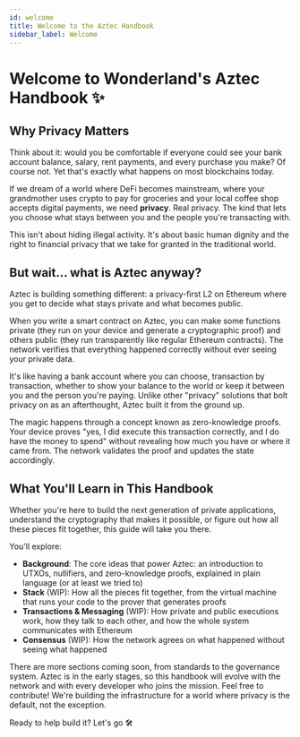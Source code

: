 ```yaml
---
id: welcome
title: Welcome to the Aztec Handbook
sidebar_label: Welcome
---
```


# Welcome to Wonderland's Aztec Handbook ✨

## Why Privacy Matters

Think about it: would you be comfortable if everyone could see your bank account balance, salary, rent payments, and every purchase you make? Of course not. Yet that's exactly what happens on most blockchains today.

If we dream of a world where DeFi becomes mainstream, where your grandmother uses crypto to pay for groceries and your local coffee shop accepts digital payments, we need **privacy**. Real privacy. The kind that lets you choose what stays between you and the people you're transacting with.

This isn't about hiding illegal activity. It's about basic human dignity and the right to financial privacy that we take for granted in the traditional world.

## But wait... what is Aztec anyway?

Aztec is building something different: a privacy-first L2 on Ethereum where you get to decide what stays private and what becomes public.

When you write a smart contract on Aztec, you can make some functions private (they run on your device and generate a cryptographic proof) and others public (they run transparently like regular Ethereum contracts). The network verifies that everything happened correctly without ever seeing your private data.

It's like having a bank account where you can choose, transaction by transaction, whether to show your balance to the world or keep it between you and the person you're paying. Unlike other "privacy" solutions that bolt privacy on as an afterthought, Aztec built it from the ground up.

The magic happens through a concept known as zero-knowledge proofs. Your device proves "yes, I did execute this transaction correctly, and I do have the money to spend" without revealing how much you have or where it came from. The network validates the proof and updates the state accordingly.

## What You'll Learn in This Handbook

Whether you're here to build the next generation of private applications, understand the cryptography that makes it possible, or figure out how all these pieces fit together, this guide will take you there.

You'll explore:
- **Background**: The core ideas that power Aztec: an introduction to UTXOs, nullifiers, and zero-knowledge proofs, explained in plain language (or at least we tried to)
- **Stack** (WIP): How all the pieces fit together, from the virtual machine that runs your code to the prover that generates proofs
- **Transactions & Messaging** (WIP): How private and public executions work, how they talk to each other, and how the whole system communicates with Ethereum
- **Consensus** (WIP): How the network agrees on what happened without seeing what happened

There are more sections coming soon, from standards to the governance system. Aztec is in the early stages, so this handbook will evolve with the network and with every developer who joins the mission. Feel free to contribute! We're building the infrastructure for a world where privacy is the default, not the exception.

Ready to help build it? Let's go 🛠️